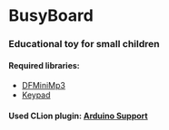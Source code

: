 # BusyBoard
### Educational toy for small children


#### Required libraries:
- [DFMiniMp3](https://github.com/Makuna/DFMiniMp3/wiki)
- [Keypad](https://github.com/Chris--A/Keypad)
#### Used CLion plugin: [Arduino Support](https://github.com/vsch/CLionArduinoPlugin)
